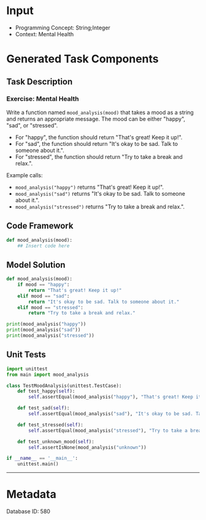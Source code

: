 # Input
- Programming Concept: String;Integer
- Context: Mental Health

# Generated Task Components
## Task Description
### Exercise: Mental Health

Write a function named `mood_analysis(mood)` that takes a mood as a string and returns an appropriate message. The mood can be either "happy", "sad", or "stressed".

- For "happy", the function should return "That's great! Keep it up!".
- For "sad", the function should return "It's okay to be sad. Talk to someone about it.".
- For "stressed", the function should return "Try to take a break and relax.".

Example calls:
- `mood_analysis("happy")` returns "That's great! Keep it up!".
- `mood_analysis("sad")` returns "It's okay to be sad. Talk to someone about it.".
- `mood_analysis("stressed")` returns "Try to take a break and relax.".

## Code Framework
```python
def mood_analysis(mood):
    ## Insert code here
```

## Model Solution
```python
def mood_analysis(mood):
    if mood == "happy":
        return "That's great! Keep it up!"
    elif mood == "sad":
        return "It's okay to be sad. Talk to someone about it."
    elif mood == "stressed":
        return "Try to take a break and relax."

print(mood_analysis("happy"))
print(mood_analysis("sad"))
print(mood_analysis("stressed"))
```

## Unit Tests
```python
import unittest
from main import mood_analysis

class TestMoodAnalysis(unittest.TestCase):
    def test_happy(self):
        self.assertEqual(mood_analysis("happy"), "That's great! Keep it up!")

    def test_sad(self):
        self.assertEqual(mood_analysis("sad"), "It's okay to be sad. Talk to someone about it.")

    def test_stressed(self):
        self.assertEqual(mood_analysis("stressed"), "Try to take a break and relax.")

    def test_unknown_mood(self):
        self.assertIsNone(mood_analysis("unknown"))

if __name__ == '__main__':
    unittest.main()
```
___
# Metadata
Database ID: 580
